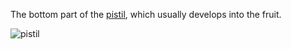 The bottom part of the [pistil](./pistil.html), which usually develops into the fruit.

![pistil](../i/pistil.svg)
